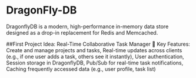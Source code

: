 # DragonFly-DB

DragonflyDB is a modern, high-performance in-memory data store designed as a drop-in replacement for Redis and Memcached.


##First Project Idea:
Real-Time Collaborative Task Manager
🧩 Key Features:
Create and manage projects and tasks, Real-time updates across clients (e.g., if one user adds a task, others see it instantly), User 
authentication, Session storage in DragonflyDB, Pub/Sub for real-time task notifications, Caching frequently accessed data 
(e.g., user profile, task list)
